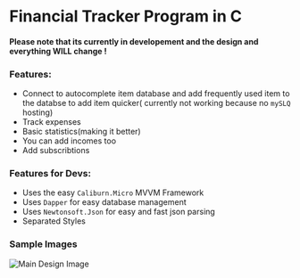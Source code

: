 # Financial Tracker Program in C

#### Please note that its currently in developement and the design and everything **WILL** change !

### **Features:**

- Connect to autocomplete item database and add frequently used item to the databse to add item quicker( currently not working because no `mySLQ` hosting)
- Track expenses
- Basic statistics(making it better)
- You can add incomes too
- Add subscribtions

### **Features for Devs:**

- Uses the easy `Caliburn.Micro` MVVM Framework
- Uses `Dapper` for easy database management
- Uses `Newtonsoft.Json` for easy and fast json parsing
- Separated Styles

### **Sample Images**

![Main Design Image](https://image.ibb.co/iKQJwb/Screenshot_3.png)



